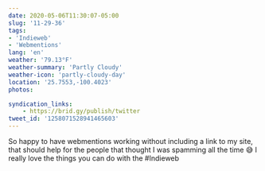 ```yaml
---
date: 2020-05-06T11:30:07-05:00
slug: '11-29-36'
tags:
- 'Indieweb'
- 'Webmentions'
lang: 'en'
weather: '79.13°F'
weather-summary: 'Partly Cloudy'
weather-icon: 'partly-cloudy-day'
location: '25.7553,-100.4023'
photos:

syndication_links:
    - https://brid.gy/publish/twitter
tweet_id: '1258071528941465603'
---
```

So happy to have webmentions working without including a link to my site, that should help for the people that thought I was spamming all the time 😅 
I really love the things you can do with the #Indieweb
 
